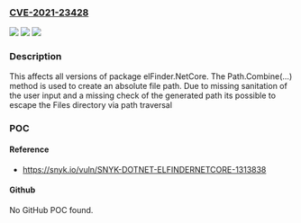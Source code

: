 ### [CVE-2021-23428](https://cve.mitre.org/cgi-bin/cvename.cgi?name=CVE-2021-23428)
![](https://img.shields.io/static/v1?label=Product&message=elFinder.NetCore&color=blue)
![](https://img.shields.io/static/v1?label=Version&message=%3E%3D%200%20&color=brighgreen)
![](https://img.shields.io/static/v1?label=Vulnerability&message=Directory%20Traversal&color=brighgreen)

### Description

This affects all versions of package elFinder.NetCore. The Path.Combine(...) method is used to create an absolute file path. Due to missing sanitation of the user input and a missing check of the generated path its possible to escape the Files directory via path traversal

### POC

#### Reference
- https://snyk.io/vuln/SNYK-DOTNET-ELFINDERNETCORE-1313838

#### Github
No GitHub POC found.

